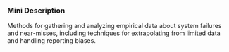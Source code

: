 ### Mini Description

Methods for gathering and analyzing empirical data about system failures and near-misses, including techniques for extrapolating from limited data and handling reporting biases.
